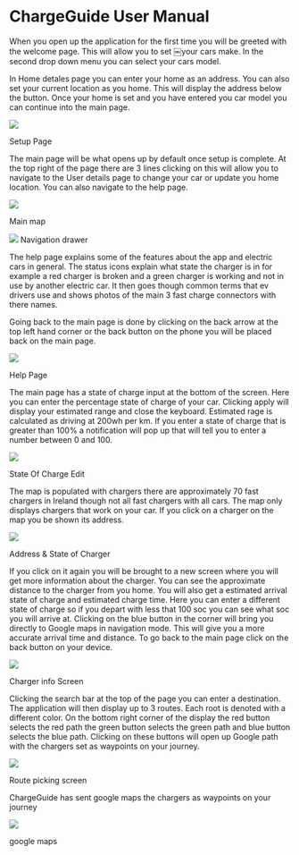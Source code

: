 # ChargeGuide User Manual



When you open up the application for the first time you will be greeted with the welcome page. This will allow you to set ￼your cars make. In the second drop down menu you can select your cars model.

In Home detales page you can enter your home as an address. You can also set your current location as you home. This will display the address below the button.
Once your home is set and you have entered you car model you can continue into the main page.

![](http://student.computing.dcu.ie/~maddenj8/images/screenshot_8.png)

Setup Page




The main page will be what opens up by default once setup is complete.
At the top right of the page there are 3 lines clicking on this will allow you to navigate to the User details page to change your car or update you home location. You can also navigate to the help page.

![](http://student.computing.dcu.ie/~nugenc12/screenshot_9.png)

Main map


![](http://student.computing.dcu.ie/~nugenc12/screenshot_10.png)
Navigation drawer



The help page explains some of the features about the app and electric cars in general. The status icons explain what state the charger is in for example a red charger is broken and a green charger is working and not in use by another electric car. It then goes though common terms that ev drivers use and shows photos of the main 3 fast charge connectors with there names.

Going back to the main page is done by clicking on the back arrow at the top left hand corner or the back button on the phone you will be placed back on the main page.

![](http://student.computing.dcu.ie/~maddenj8/images/screenshot_4.png)

Help Page




The main page has a state of charge input at the bottom of the screen. Here you can enter the percentage state of charge of your car. Clicking apply will display your estimated range and close the keyboard. Estimated rage is calculated as driving at 200wh per km. If you enter a state of charge that is greater than 100% a notification will pop up that will tell you to enter a number between 0 and 100.

![](http://student.computing.dcu.ie/~maddenj8/images/screenshot_6.png)

State Of Charge Edit




The map is populated with chargers there are approximately  70 fast chargers in Ireland though not all fast chargers with all cars. The map only displays chargers that work on your car.
If you click on a charger on the map you be shown its address.

![](http://student.computing.dcu.ie/~maddenj8/images/screenshot_3.png)

Address & State of Charger


If you click on it again you will be brought to a new screen where you will get more information about the charger. You can see the approximate distance to the charger from you home.  You will also get a estimated arrival state of charge and estimated charge time.  Here you can enter a different state of charge so if you depart with less that 100 soc you can see what soc you will arrive at. Clicking on the blue button in the corner will bring you directly to Google maps in navigation mode. This will give you a more accurate arrival time and distance. To go back to the main page click on the back button on your device.

![](http://student.computing.dcu.ie/~maddenj8/images/screenshot_5.png)

Charger info Screen 




Clicking the search bar at the top of the page you can enter a destination.  The application will then display up to 3 routes. Each root is denoted with a different color. On the bottom right corner of the display the red button selects the red path the green button selects the green path and blue button selects the blue path. Clicking on these buttons will open up Google path with the chargers set as waypoints on your journey.

![](http://student.computing.dcu.ie/~maddenj8/images/screenshot_7.png)

Route picking screen 

ChargeGuide has sent google maps the chargers as waypoints on your journey 

![](http://student.computing.dcu.ie/~nugenc12/screenshot_12.png)

google maps


